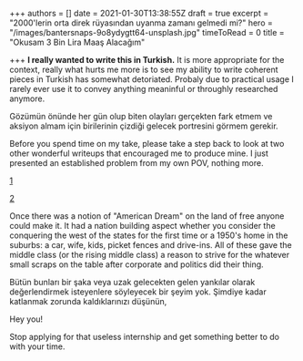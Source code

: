 +++
authors = []
date = 2021-01-30T13:38:55Z
draft = true
excerpt = "2000'lerin orta direk rüyasından uyanma zamanı gelmedi mi?"
hero = "/images/bantersnaps-9o8ydygtt64-unsplash.jpg"
timeToRead = 0
title = "Okusam 3 Bin Lira Maaş Alacağım"

+++
**I really wanted to write this in Turkish.** It is more appropriate for the context, really what hurts me more is to see my ability to write coherent pieces in Turkish has somewhat detoriated. Probaly due to practical usage I rarely ever use it to convey anything meaninful or throughly researched anymore.

Gözümün önünde her gün olup biten olayları gerçekten fark etmem ve aksiyon almam için birilerinin çizdiği gelecek portresini görmem gerekir.

Before you spend time on my take, please take a step back to look at two other wonderful writeups that encouraged me to produce mine. I just presented an established problem from my own POV, nothing more.

[1](https://twitter.com/mrozansonmez/status/1354068332991885315)

[2](https://www.paraanaliz.com/2020/ekonomi/kerim-rota-yazdi-baris-ve-sinemin-orta-direk-olma-hayali-50957/)

Once there was a notion of "American Dream" on the land of free anyone could make it. It had a nation building aspect whether you consider the conquering the west of the states for the first time or a 1950's home in the suburbs: a car, wife, kids, picket fences and drive-ins. All of these gave the middle class (or the rising middle class) a reason to strive for the whatever small scraps on the table after corporate and politics did their thing.

Bütün bunları bir şaka veya uzak gelecekten gelen yankılar olarak değerlendirmek isteyenlere söyleyecek bir şeyim yok. Şimdiye kadar katlanmak zorunda kaldıklarınızı düşünün,

Hey you!

Stop applying for that useless internship and get something better to do with your time.